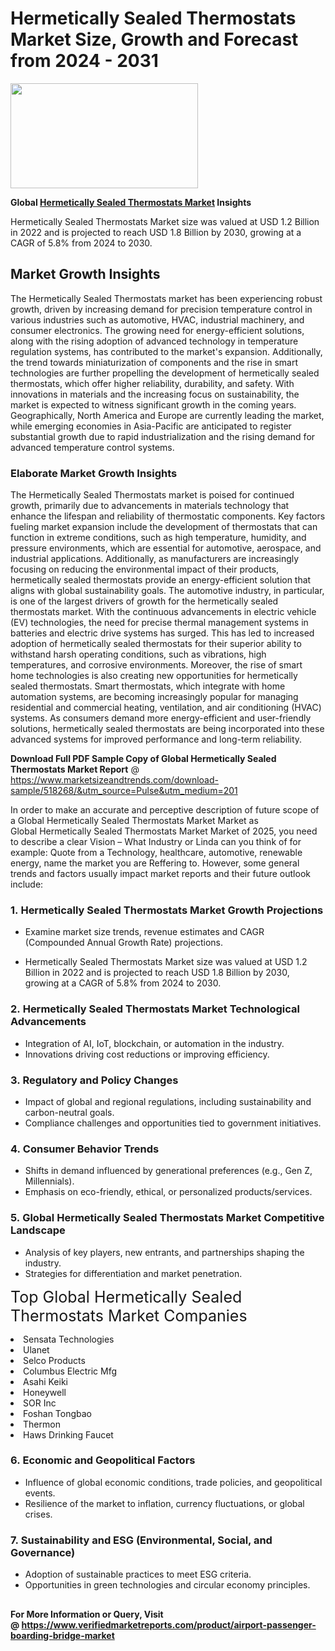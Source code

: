 <H1>Hermetically Sealed Thermostats Market Size, Growth and Forecast from 2024 - 2031</H1><img class="aligncenter size-medium wp-image-584254" src="https://thirdeyenews.in/wp-content/uploads/2024/09/Global-Market-Research-300x168.jpeg" alt="" width="300" height="168" /><p><strong>Global&nbsp;<a href="https://www.marketsizeandtrends.com/download-sample/518268/&amp;utm_source=Pulse&amp;utm_medium=201">Hermetically Sealed Thermostats Market</a> Insights</strong></p><p>Hermetically Sealed Thermostats Market size was valued at USD 1.2 Billion in 2022 and is projected to reach USD 1.8 Billion by 2030, growing at a CAGR of 5.8% from 2024 to 2030.</p><p><h2>Market Growth Insights</h2> The Hermetically Sealed Thermostats market has been experiencing robust growth, driven by increasing demand for precision temperature control in various industries such as automotive, HVAC, industrial machinery, and consumer electronics. The growing need for energy-efficient solutions, along with the rising adoption of advanced technology in temperature regulation systems, has contributed to the market's expansion. Additionally, the trend towards miniaturization of components and the rise in smart technologies are further propelling the development of hermetically sealed thermostats, which offer higher reliability, durability, and safety. With innovations in materials and the increasing focus on sustainability, the market is expected to witness significant growth in the coming years. Geographically, North America and Europe are currently leading the market, while emerging economies in Asia-Pacific are anticipated to register substantial growth due to rapid industrialization and the rising demand for advanced temperature control systems.  <h3>Elaborate Market Growth Insights</h3> The Hermetically Sealed Thermostats market is poised for continued growth, primarily due to advancements in materials technology that enhance the lifespan and reliability of thermostatic components. Key factors fueling market expansion include the development of thermostats that can function in extreme conditions, such as high temperature, humidity, and pressure environments, which are essential for automotive, aerospace, and industrial applications. Additionally, as manufacturers are increasingly focusing on reducing the environmental impact of their products, hermetically sealed thermostats provide an energy-efficient solution that aligns with global sustainability goals. The automotive industry, in particular, is one of the largest drivers of growth for the hermetically sealed thermostats market. With the continuous advancements in electric vehicle (EV) technologies, the need for precise thermal management systems in batteries and electric drive systems has surged. This has led to increased adoption of hermetically sealed thermostats for their superior ability to withstand harsh operating conditions, such as vibrations, high temperatures, and corrosive environments. Moreover, the rise of smart home technologies is also creating new opportunities for hermetically sealed thermostats. Smart thermostats, which integrate with home automation systems, are becoming increasingly popular for managing residential and commercial heating, ventilation, and air conditioning (HVAC) systems. As consumers demand more energy-efficient and user-friendly solutions, hermetically sealed thermostats are being incorporated into these advanced systems for improved performance and long-term reliability. </p><p><span class=""><strong>Download Full PDF Sample Copy of Global Hermetically Sealed Thermostats Market Report</strong> @ <a href="https://www.marketsizeandtrends.com/download-sample/518268/&amp;utm_source=Pulse&amp;utm_medium=201" target="_blank">https://www.marketsizeandtrends.com/download-sample/518268/&amp;utm_source=Pulse&amp;utm_medium=201</a></span></p><p>In order to make an accurate and perceptive description of future scope of a Global&nbsp;Hermetically Sealed Thermostats Market Market as Global&nbsp;Hermetically Sealed Thermostats Market Market of 2025, you need to describe a clear Vision &ndash; What Industry or Linda can you think of for example: Quote from a Technology, healthcare, automotive, renewable energy, name the market you are Reffering to. However, some general trends and factors usually impact market reports and their future outlook include:</p><h3>1.&nbsp;<strong>Hermetically Sealed Thermostats Market Growth Projections</strong></h3><ul><li>Examine market size trends, revenue estimates and CAGR (Compounded Annual Growth Rate) projections.</li><li><p>Hermetically Sealed Thermostats Market size was valued at USD 1.2 Billion in 2022 and is projected to reach USD 1.8 Billion by 2030, growing at a CAGR of 5.8% from 2024 to 2030.</p></li></ul><h3>2.&nbsp;<strong>Hermetically Sealed Thermostats Market Technological Advancements</strong></h3><ul><li>Integration of AI, IoT, blockchain, or automation in the industry.</li><li>Innovations driving cost reductions or improving efficiency.</li></ul><h3>3.&nbsp;<strong>Regulatory and Policy Changes</strong></h3><ul><li>Impact of global and regional regulations, including sustainability and carbon-neutral goals.</li><li>Compliance challenges and opportunities tied to government initiatives.</li></ul><h3>4.&nbsp;<strong>Consumer Behavior Trends</strong></h3><ul><li>Shifts in demand influenced by generational preferences (e.g., Gen Z, Millennials).</li><li>Emphasis on eco-friendly, ethical, or personalized products/services.</li></ul><h3>5.&nbsp;<strong>Global Hermetically Sealed Thermostats Market Competitive Landscape</strong></h3><ul><li>Analysis of key players, new entrants, and partnerships shaping the industry.</li><li>Strategies for differentiation and market penetration.</li></ul><p data-pm-slice="1 1 []"><span style="color: inherit; font-family: inherit; font-size: 25px;">Top Global Hermetically Sealed Thermostats Market Companies</span></p><div class="" data-test-id=""><p><li>Sensata Technologies</li><li> Ulanet</li><li> Selco Products</li><li> Columbus Electric Mfg</li><li> Asahi Keiki</li><li> Honeywell</li><li> SOR Inc</li><li> Foshan Tongbao</li><li> Thermon</li><li> Haws Drinking Faucet</li></p></div><h3>6.&nbsp;<strong>Economic and Geopolitical Factors</strong></h3><ul><li>Influence of global economic conditions, trade policies, and geopolitical events.</li><li>Resilience of the market to inflation, currency fluctuations, or global crises.</li></ul><h3>7.&nbsp;<strong>Sustainability and ESG (Environmental, Social, and Governance)</strong></h3><ul><li>Adoption of sustainable practices to meet ESG criteria.</li><li>Opportunities in green technologies and circular economy principles.</li></ul><h2><strong style="font-size: 14px;">For More Information or Query, Visit @&nbsp;</strong><a style="background-color: #ffffff; font-size: 14px;" href="https://www.marketsizeandtrends.com/report/hermetically-sealed-thermostats-market/" target="_blank">https://www.verifiedmarketreports.com/product/airport-passenger-boarding-bridge-market</a></h2>